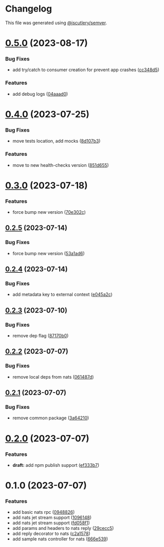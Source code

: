 # Changelog

This file was generated using [@jscutlery/semver](https://github.com/jscutlery/semver).

# [0.5.0](https://github.com/temarusanov/nx/compare/nats-0.4.0...nats-0.5.0) (2023-08-17)


### Bug Fixes

* add try/catch to consumer creation for prevent app crashes ([cc348d5](https://github.com/temarusanov/nx/commit/cc348d50c341cc2dc150363c7c8baeb361e2b306))


### Features

* add debug logs ([04aaad0](https://github.com/temarusanov/nx/commit/04aaad0d29ab4f591dbc025c618e54f2fcceb3c8))



# [0.4.0](https://github.com/temarusanov/nx/compare/nats-0.3.0...nats-0.4.0) (2023-07-25)


### Bug Fixes

* move tests location, add mocks ([8d107b3](https://github.com/temarusanov/nx/commit/8d107b3f0de140fba91635fb3d0a626e15f6e452))


### Features

* move to new health-checks version ([851d655](https://github.com/temarusanov/nx/commit/851d655a8676a5e708f849d08338394a14f60263))



# [0.3.0](https://github.com/temarusanov/nx/compare/nats-0.2.5...nats-0.3.0) (2023-07-18)


### Features

* force bump new version ([70e302c](https://github.com/temarusanov/nx/commit/70e302c6e7b2fbcd4aea80ef83959757584789dc))



## [0.2.5](https://github.com/temarusanov/nx/compare/nats-0.2.4...nats-0.2.5) (2023-07-14)


### Bug Fixes

* force bump new version ([53a1ad6](https://github.com/temarusanov/nx/commit/53a1ad659375ee72f5edc8a40b9502c2ca9a3076))



## [0.2.4](https://github.com/temarusanov/nx/compare/nats-0.2.3...nats-0.2.4) (2023-07-14)


### Bug Fixes

* add metadata key to external context ([e045a2c](https://github.com/temarusanov/nx/commit/e045a2ca192428c0b2be9526f3f03642f345afa5))



## [0.2.3](https://github.com/temarusanov/nx/compare/nats-0.2.2...nats-0.2.3) (2023-07-10)


### Bug Fixes

* remove dep flag ([87170b0](https://github.com/temarusanov/nx/commit/87170b016ee8df35f811bc06c9eabd99c6544781))



## [0.2.2](https://github.com/temarusanov/nx/compare/nats-0.2.1...nats-0.2.2) (2023-07-07)


### Bug Fixes

* remove local deps from nats ([061487d](https://github.com/temarusanov/nx/commit/061487d3a6b9f05ba484623f724fdb11db6ec636))



## [0.2.1](https://github.com/temarusanov/nx/compare/nats-0.2.0...nats-0.2.1) (2023-07-07)

### Bug Fixes

- remove common package ([3a64210](https://github.com/temarusanov/nx/commit/3a6421001f1b673778b76c110e0af39520c1cc52))

# [0.2.0](https://github.com/temarusanov/nx/compare/nats-0.1.0...nats-0.2.0) (2023-07-07)

### Features

- **draft:** add npm publish support ([ef333b7](https://github.com/temarusanov/nx/commit/ef333b7567c3df1f99393205cccd75443f28f065))

# 0.1.0 (2023-07-07)

### Features

- add basic nats rpc ([0948826](https://github.com/temarusanov/nx/commit/09488264b6dd6f4ff0c4f4bbeaeff18eb7b9b2e0))
- add nats jet stream support ([1096148](https://github.com/temarusanov/nx/commit/1096148962a3316c9757748496984d1e33746f85))
- add nats jet stream support ([fd058f1](https://github.com/temarusanov/nx/commit/fd058f1825efc3b28a1907ba1e3cf7d81e177c58))
- add params and headers to nats reply ([29cecc5](https://github.com/temarusanov/nx/commit/29cecc54bc4302b3d0e123361cbe441ccc3199b3))
- add reply decorator to nats ([c2a1578](https://github.com/temarusanov/nx/commit/c2a1578c508f42b3941de0a5436d74a929233e3f))
- add sample nats controller for nats ([666e539](https://github.com/temarusanov/nx/commit/666e539c210b4ed63c6ff61378a835c10910d2d8))
